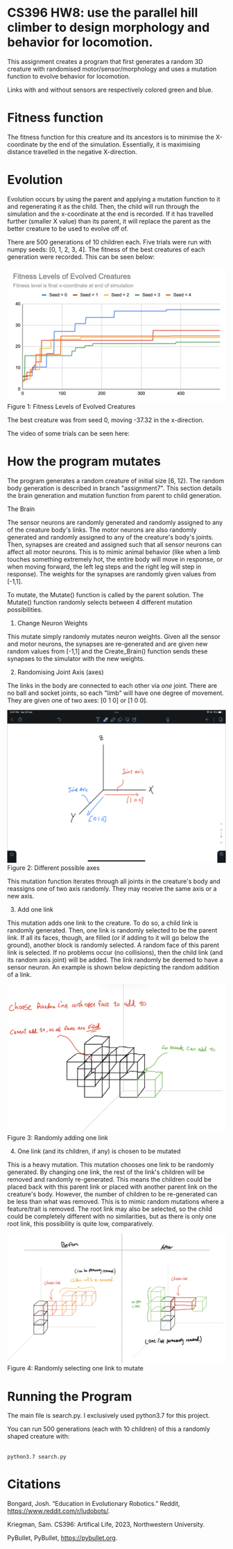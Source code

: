 # CS396 HW8: use the parallel hill climber to design morphology and behavior for locomotion.

This assignment creates a program that first generates a random 3D creature with randomised motor/sensor/morphology and uses a mutation function to evolve behavior for locomotion. 

Links with and without sensors are respectively colored green and blue.

# Fitness function 
The fitness function for this creature and its ancestors is to minimise the X-coordinate by the end of the simulation. Essentially, it is maximising distance travelled in the negative X-direction. 

# Evolution
Evolution occurs by using the parent and applying a mutation function to it and regenerating it as the child. Then, the child will run through the simulation and the x-coordinate at the end is recorded. If it has travelled further (smaller X value) than its parent, it will replace the parent as the better creature to be used to evolve off of. 

There are 500 generations of 10 children each. Five trials were run with numpy seeds: [0, 1, 2, 3, 4]. The fitness of the best creatures of each generation were recorded. This can be seen below:

![alt text](readmeImages/fitnesslevels.png)
Figure 1: Fitness Levels of Evolved Creatures

The best creature was from seed 0, moving -37.32 in the x-direction.

The video of some trials can be seen here: 


# How the program mutates 

The program generates a random creature of initial size [6, 12). The random body generation is described in branch "assignment7". This section details the brain generation and mutation function from parent to child generation. 

The Brain

The sensor neurons are randomly generated and randomly assigned to any of the creature body's links. The motor neurons are also randomly generated and randomly assigned to any of the creature's body's joints. Then, synapses are created and assigned such that all sensor neurons can affect all motor neurons. This is to mimic animal behavior (like when a limb touches something extremely hot, the entire body will move in response, or when moving forward, the left leg steps and the right leg will step in response). The weights for the synapses are randomly given values from [-1,1]. 

To mutate, the Mutate() function is called by the parent solution. The Mutate() function randomly selects between 4 different mutation possibilities.

1) Change Neuron Weights

This mutate simply randomly mutates neuron weights. Given all the sensor and motor neurons, the synapses are re-generated and are given new random values from [-1,1] and the Create_Brain() function sends these synapses to the simulator with the new weights.

2) Randomising Joint Axis (axes)

The links in the body are connected to each other via *one* joint. There are no ball and socket joints, so each "limb" will have one degree of movement. They are given one of two axes: [0 1 0] or [1 0 0].

![alt text](readmeImages/Joint_Axis.jpeg)
Figure 2: Different possible axes

This mutation function iterates through all joints in the creature's body and reassigns one of two axis randomly. They may receive the same axis or a new axis. 

3) Add one link

This mutation adds one link to the creature. To do so, a child link is randomly generated. Then, one link is randomly selected to be the parent link. If all its faces, though, are filled (or if adding to it will go below the ground), another block is randomly selected. A random face of this parent link is selected. If no problems occur (no collisions), then the child link (and its random axis joint) will be added. The link randomly be deemed to have a sensor neuron. An example is shown below depicting the random addition of a link.

![alt text](readmeImages/addonelink.jpeg)
Figure 3: Randomly adding one link

4) One link (and its children, if any) is chosen to be mutated

This is a heavy mutation. This mutation chooses one link to be randomly generated. By changing one link, the rest of the link's children will be removed and randomly re-generated. This means the children could be placed back with this parent link or placed with another parent link on the creature's body. However, the number of children to be re-generated can be less than what was removed. This is to mimic random mutations where a feature/trait is removed. The root link may also be selected, so the child could be completely different with no similarities, but as there is only one root link, this possibility is quite low, comparatively.

![alt text](readmeImages/SelectOneLinkMutation.jpeg)
Figure 4: Randomly selecting one link to mutate


# Running the Program

The main file is search.py. I exclusively used python3.7 for this project.

You can run 500 generations (each with 10 children) of this a randomly shaped creature with:

``` 

python3.7 search.py 

```



# Citations

Bongard, Josh. “Education in Evolutionary Robotics.” Reddit, https://www.reddit.com/r/ludobots/.

Kriegman, Sam. CS396: Artifical Life, 2023, Northwestern University.

PyBullet, PyBullet, https://pybullet.org. 